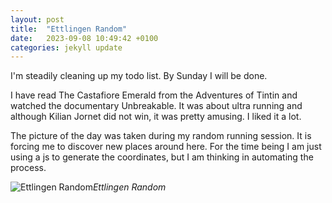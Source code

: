 ```yaml
---
layout: post
title:  "Ettlingen Random"
date:   2023-09-08 10:49:42 +0100
categories: jekyll update
---
```


I'm steadily cleaning up my todo list. By Sunday I will be done.  

I have read The Castafiore Emerald from the Adventures of Tintin and watched the documentary Unbreakable. It was about ultra running and although Kilian Jornet did not win, it was pretty amusing. I liked it a lot.  

The picture of the day was taken during my random running session. It is forcing  me to discover new places around here. For the time being I am just using a js to generate the coordinates, but I am thinking in automating the process.


![Ettlingen Random](https://lh3.googleusercontent.com/pw/AIL4fc9iEAo-Qn-U26OlcDrxkK4FeyfvlqLiJxajmfeocHrWPLpkhyuqhjwgc0eBAm-9SIt_l030GGUdlxjECnXgJFjJipvkqVAMl0ZDERj9SBx467N4sGd1PJDscZjuKc1Gqw6EA795d1yQ7wF68sb-yMAByWWl0Sxfap_cEIIPu8L8gdYS1kz39PW4UpD1r9JvZowkEEbYVOVmkDg59_Kdv5SLfdKGtpZLV30YbX9BAOpvpdlCVUsz5DP1hD_4u4hwBB9-lXq9AxGVWcmjwIB1F7ub3wwGW7YfERCPZt58m9wx1dMsK6LBNEo8CCz_7QjVL7pL8De_r3CrzCpSfwHsAU_ICI3gPUpiVcBqoDC2wqnxFYcEDEU6uMjBbxNQIiHWYa_dbMfwhWw3AssoaVYTRj4sRNNm6KIzHmhGBkbCZH3rDks343sN6g8-iSJOOEouJ74BaOmZnws7YUsQ6jqnD5QJt5hjJCfYiK6Ri0goC6vhZnJGSa8qVwCokWY4fex8uEdG0RSzmjR177aaUr6wr890q09R6JQn9YFXH2BeSpA1k6-S40mTjB1XkbYNiXolNgzsqb6vZLGaruaqwcV1ELuD5GmH49KiPPyeVjefrltmxQlY91FfZxBUP6HM8sPSnc3xReKf_SjdSH6kebCSwMEajhTeDNJJDSLtXnsyJq5V2QZ4B4i3Baedd98AealbbEx_uzg2giqZI_RW46EzkK82x9rIGG7uFGY7CXb194sQLTwFWjv2S-GGxTo8GcAcb5eV9oNy0uM9aPv3A8uydEf4yYBzSdrEYreMP6mFZLAnDZN8MD0OJCVmtLYNPdcrTAUbaKLbr0qB6MKd9d2NkZbMGaCixX4HwXxnlb5tK5z4jTk2kqXDTpGtuTODdeh_pdTIo4ZTiJcEZYrPE57gAiG8hw=w787-h590-s-no?authuser=0)*Ettlingen Random*&nbsp;



[jekyll-docs]: https://jekyllrb.com/docs/home
[jekyll-gh]:   https://github.com/jekyll/jekyll
[jekyll-talk]: https://talk.jekyllrb.com/


